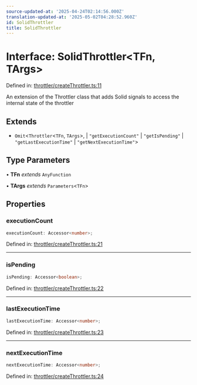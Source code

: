```yaml
---
source-updated-at: '2025-04-24T02:14:56.000Z'
translation-updated-at: '2025-05-02T04:28:52.960Z'
id: SolidThrottler
title: SolidThrottler
---
```


<!-- DO NOT EDIT: this page is autogenerated from the type comments -->

# Interface: SolidThrottler\<TFn, TArgs\>

Defined in: [throttler/createThrottler.ts:11](https://github.com/TanStack/pacer/blob/main/packages/solid-pacer/src/throttler/createThrottler.ts#L11)

An extension of the Throttler class that adds Solid signals to access the internal state of the throttler

## Extends

- `Omit`\<`Throttler`\<`TFn`, `TArgs`\>, 
  \| `"getExecutionCount"`
  \| `"getIsPending"`
  \| `"getLastExecutionTime"`
  \| `"getNextExecutionTime"`\>

## Type Parameters

• **TFn** *extends* `AnyFunction`

• **TArgs** *extends* `Parameters`\<`TFn`\>

## Properties

### executionCount

```ts
executionCount: Accessor<number>;
```

Defined in: [throttler/createThrottler.ts:21](https://github.com/TanStack/pacer/blob/main/packages/solid-pacer/src/throttler/createThrottler.ts#L21)

***

### isPending

```ts
isPending: Accessor<boolean>;
```

Defined in: [throttler/createThrottler.ts:22](https://github.com/TanStack/pacer/blob/main/packages/solid-pacer/src/throttler/createThrottler.ts#L22)

***

### lastExecutionTime

```ts
lastExecutionTime: Accessor<number>;
```

Defined in: [throttler/createThrottler.ts:23](https://github.com/TanStack/pacer/blob/main/packages/solid-pacer/src/throttler/createThrottler.ts#L23)

***

### nextExecutionTime

```ts
nextExecutionTime: Accessor<number>;
```

Defined in: [throttler/createThrottler.ts:24](https://github.com/TanStack/pacer/blob/main/packages/solid-pacer/src/throttler/createThrottler.ts#L24)
